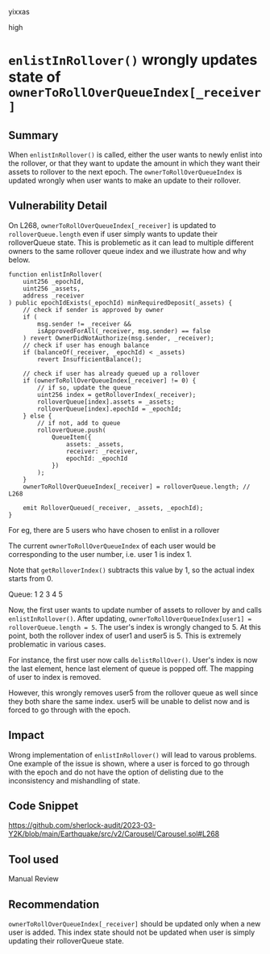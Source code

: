 yixxas

high

# `enlistInRollover()` wrongly updates state of `ownerToRollOverQueueIndex[_receiver]`

## Summary
When `enlistInRollover()` is called, either the user wants to newly enlist into the rollover, or that they want to update the amount in which they want their assets to rollover to the next epoch. The `ownerToRollOverQueueIndex` is updated wrongly when user wants to make an update to their rollover.

## Vulnerability Detail

On L268, `ownerToRollOverQueueIndex[_receiver]` is updated to `rolloverQueue.length` even if user simply wants to update their rolloverQueue state. This is problemetic as it can lead to multiple different owners to the same rollover queue index and we illustrate how and why below.

```solidity
function enlistInRollover(
	uint256 _epochId,
	uint256 _assets,
	address _receiver
) public epochIdExists(_epochId) minRequiredDeposit(_assets) {
	// check if sender is approved by owner
	if (
		msg.sender != _receiver &&
		isApprovedForAll(_receiver, msg.sender) == false
	) revert OwnerDidNotAuthorize(msg.sender, _receiver);
	// check if user has enough balance
	if (balanceOf(_receiver, _epochId) < _assets)
		revert InsufficientBalance();

	// check if user has already queued up a rollover
	if (ownerToRollOverQueueIndex[_receiver] != 0) {
		// if so, update the queue
		uint256 index = getRolloverIndex(_receiver);
		rolloverQueue[index].assets = _assets;
		rolloverQueue[index].epochId = _epochId;
	} else {
		// if not, add to queue
		rolloverQueue.push(
			QueueItem({
				assets: _assets,
				receiver: _receiver,
				epochId: _epochId
			})
		);
	}
	ownerToRollOverQueueIndex[_receiver] = rolloverQueue.length; // L268

	emit RolloverQueued(_receiver, _assets, _epochId);
}
```

For eg, there are 5 users who have chosen to enlist in a rollover

The current `ownerToRollOverQueueIndex` of each user would be corresponding to the user number, i.e. user 1 is index 1.

Note that `getRolloverIndex()` subtracts this value by 1, so the actual index starts from 0.

Queue:
1 2 3 4 5

Now, the first user wants to update number of assets to rollover by and calls `enlistInRollover()`.
After updating, `ownerToRollOverQueueIndex[user1] = rolloverQueue.length = 5`. The user's index is wrongly changed to 5.
At this point, both the rollover index of user1 and user5 is 5. This is extremely problematic in various cases.

For instance, the first user now calls `delistRollOver()`. User's index is now the last element, hence last element of queue is popped off. The mapping of user to index is removed.

However, this wrongly removes user5 from the rollover queue as well since they both share the same index. user5 will be unable to delist now and is forced to go through with the epoch.

## Impact
Wrong implementation of `enlistInRollover()` will lead to varous problems. One example of the issue is shown, where a user is forced to go through with the epoch and do not have the option of delisting due to the inconsistency and mishandling of state.

## Code Snippet
https://github.com/sherlock-audit/2023-03-Y2K/blob/main/Earthquake/src/v2/Carousel/Carousel.sol#L268

## Tool used

Manual Review

## Recommendation
`ownerToRollOverQueueIndex[_receiver]` should be updated only when a new user is added. This index state should not be updated when user is simply updating their rolloverQueue state.


